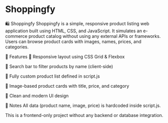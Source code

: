 # Shoppingfy

🛍️ Shoppingfy
Shoppingfy is a simple, responsive product listing web application built using HTML, CSS, and JavaScript. It simulates an e-commerce product catalog without using any external APIs or frameworks. Users can browse product cards with images, names, prices, and categories.

🚀 Features
🔹 Responsive layout using CSS Grid & Flexbox

🔹 Search bar to filter products by name (client-side)

🔹 Fully custom product list defined in script.js

🔹 Image-based product cards with title, price, and category

🔹 Clean and modern UI design

📌 Notes
All data (product name, image, price) is hardcoded inside script.js.

This is a frontend-only project without any backend or database integration.
